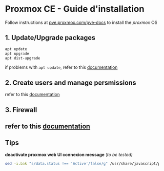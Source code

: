 # Proxmox CE - Guide d'installation


Follow instructions at [pve.proxmox.com/pve-docs](https://pve.proxmox.com/pve-docs/chapter-pve-installation.html) to install the *proxmox* OS

## 1. Update/Upgrade packages
```sh
apt update
apt upgrade
apt dist-upgrade
```
if problems with `apt update`, refer to this [documentation](docs/errors-apt-update.md)

## 2. Create users and manage persmissions
refer to this [documentation](docs/manage-users.md)


## 3. Firewall
refer to this [documentation](docs/firewall.md)
---

## Tips
**deactivate proxmox web UI connexion message** (*to be tested)*
```sh
sed -i.bak "s/data.status !== 'Active'/false/g" /usr/share/javascript/proxmox-widget-toolkit/proxmoxlib.js && systemctl restart preproxy.service
```


